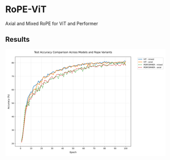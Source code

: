 # RoPE-ViT
Axial and Mixed RoPE for ViT and Performer

## Results
![Result image](results/performer_vit.svg)

